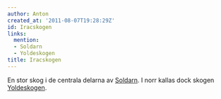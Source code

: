```yaml
---
author: Anton
created_at: '2011-08-07T19:28:29Z'
id: Iracskogen
links:
  mention:
  - Soldarn
  - Yoldeskogen
title: Iracskogen
---
```


En stor skog i de centrala delarna av [Soldarn]. I norr kallas dock skogen [Yoldeskogen].

  [Soldarn]: Soldarn
  [Yoldeskogen]: Yoldeskogen
